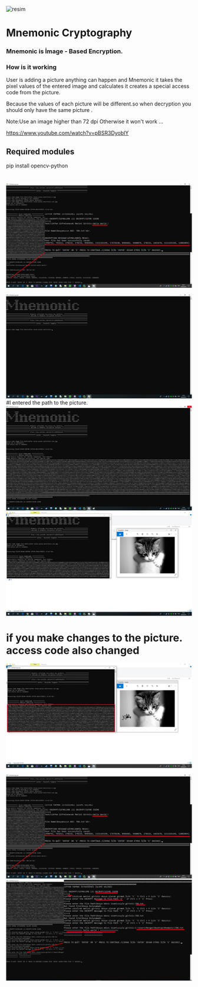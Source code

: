 ![resim](https://user-images.githubusercontent.com/55559791/65834229-55656600-e2d9-11e9-9626-8fa482bc5c77.png)
<python>
# Mnemonic Cryptography

### Mnemonic is İmage - Based Encryption.

### How is it working
User is adding a picture  anything can happen and Mnemonic it takes the pixel values of the entered image and calculates
it creates a special access code from the picture.

Because the values of each picture will be different.so when decryption you should only have the same picture .


Note:Use an image higher than 72 dpi Otherwise it won't work ...

https://www.youtube.com/watch?v=pBSR3DyobIY

## Required modules
pip install opencv-python
#
![](image/encode.jpg)

![](image/1.jpg)
#I entered the path to the picture.
![](image/2.jpg)
![](image/3.jpg)
# if you make changes to the picture. access code also changed
![](image/4.jpg)

![](image/encode.jpg)
![](image/son3.jpg)
